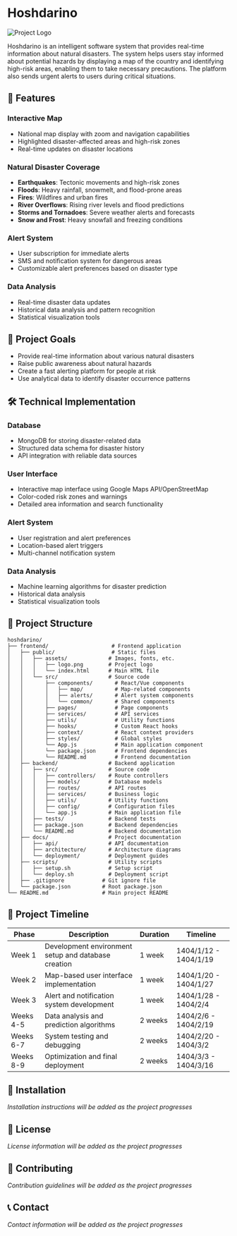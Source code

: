 # Hoshdarino

![Project Logo](frontend/public/assets/images/logo.png) <!-- Add logo when available -->

Hoshdarino is an intelligent software system that provides real-time information about natural disasters. The system helps users stay informed about potential hazards by displaying a map of the country and identifying high-risk areas, enabling them to take necessary precautions. The platform also sends urgent alerts to users during critical situations.

## 🌟 Features

### Interactive Map
- National map display with zoom and navigation capabilities
- Highlighted disaster-affected areas and high-risk zones
- Real-time updates on disaster locations

### Natural Disaster Coverage
- **Earthquakes**: Tectonic movements and high-risk zones
- **Floods**: Heavy rainfall, snowmelt, and flood-prone areas
- **Fires**: Wildfires and urban fires
- **River Overflows**: Rising river levels and flood predictions
- **Storms and Tornadoes**: Severe weather alerts and forecasts
- **Snow and Frost**: Heavy snowfall and freezing conditions

### Alert System
- User subscription for immediate alerts
- SMS and notification system for dangerous areas
- Customizable alert preferences based on disaster type

### Data Analysis
- Real-time disaster data updates
- Historical data analysis and pattern recognition
- Statistical visualization tools

## 🚀 Project Goals

- Provide real-time information about various natural disasters
- Raise public awareness about natural hazards
- Create a fast alerting platform for people at risk
- Use analytical data to identify disaster occurrence patterns

## 🛠️ Technical Implementation

### Database
- MongoDB for storing disaster-related data
- Structured data schema for disaster history
- API integration with reliable data sources

### User Interface
- Interactive map interface using Google Maps API/OpenStreetMap
- Color-coded risk zones and warnings
- Detailed area information and search functionality

### Alert System
- User registration and alert preferences
- Location-based alert triggers
- Multi-channel notification system

### Data Analysis
- Machine learning algorithms for disaster prediction
- Historical data analysis
- Statistical visualization tools

## 📁 Project Structure

```
hoshdarino/
├── frontend/                    # Frontend application
│   ├── public/                  # Static files
│   │   ├── assets/             # Images, fonts, etc.
│   │   │   ├── logo.png        # Project logo
│   │   │   └── index.html      # Main HTML file
│   │   └── src/                # Source code
│   │       ├── components/       # React/Vue components
│   │       │   ├── map/          # Map-related components
│   │       │   ├── alerts/       # Alert system components
│   │       │   └── common/       # Shared components
│   │       ├── pages/            # Page components
│   │       ├── services/         # API services
│   │       ├── utils/            # Utility functions
│   │       ├── hooks/            # Custom React hooks
│   │       ├── context/          # React context providers
│   │       ├── styles/           # Global styles
│   │       └── App.js            # Main application component
│   │       └── package.json      # Frontend dependencies
│   │       └── README.md         # Frontend documentation
│   ├── backend/                # Backend application
│   │   ├── src/                # Source code
│   │   │   ├── controllers/    # Route controllers
│   │   │   ├── models/         # Database models
│   │   │   ├── routes/         # API routes
│   │   │   ├── services/       # Business logic
│   │   │   ├── utils/          # Utility functions
│   │   │   ├── config/         # Configuration files
│   │   │   └── app.js          # Main application file
│   │   ├── tests/              # Backend tests
│   │   ├── package.json        # Backend dependencies
│   │   └── README.md           # Backend documentation
│   ├── docs/                   # Project documentation
│   │   ├── api/                # API documentation
│   │   ├── architecture/       # Architecture diagrams
│   │   └── deployment/         # Deployment guides
│   ├── scripts/                # Utility scripts
│   │   ├── setup.sh            # Setup script
│   │   └── deploy.sh           # Deployment script
│   ├── .gitignore            # Git ignore file
│   └── package.json          # Root package.json
└── README.md                 # Main project README
```

## 📅 Project Timeline

| Phase | Description | Duration | Timeline |
|-------|-------------|----------|----------|
| Week 1 | Development environment setup and database creation | 1 week | 1404/1/12 - 1404/1/19 |
| Week 2 | Map-based user interface implementation | 1 week | 1404/1/20 - 1404/1/27 |
| Week 3 | Alert and notification system development | 1 week | 1404/1/28 - 1404/2/4 |
| Weeks 4-5 | Data analysis and prediction algorithms | 2 weeks | 1404/2/6 - 1404/2/19 |
| Weeks 6-7 | System testing and debugging | 2 weeks | 1404/2/20 - 1404/3/2 |
| Weeks 8-9 | Optimization and final deployment | 2 weeks | 1404/3/3 - 1404/3/16 |

## 🔧 Installation

*Installation instructions will be added as the project progresses*

## 📝 License

*License information will be added as the project progresses*

## 🤝 Contributing

*Contribution guidelines will be added as the project progresses*

## 📞 Contact

*Contact information will be added as the project progresses* 